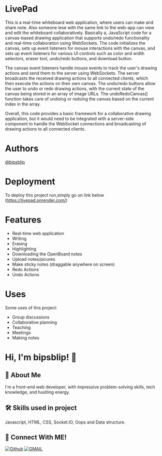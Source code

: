 # LivePad
This is a real-time whiteboard web application, where users can make and share note. Also someone lese with the same link to the web-app can view and edit the whiteboard collaboratively. Basically a, JavaScript code for a canvas-based drawing application that supports undo/redo functionality and real-time collaboration using WebSockets. The code initializes the canvas, sets up event listeners for mouse interactions with the canvas, and sets up event listeners for various UI controls such as color and width selectors, eraser tool, undo/redo buttons, and download button.

The canvas event listeners handle mouse events to track the user's drawing actions and send them to the server using WebSockets. The server broadcasts the received drawing actions to all connected clients, which then execute the actions on their own canvas. The undo/redo buttons allow the user to undo or redo drawing actions, with the current state of the canvas being stored in an array of image URLs. The undoRedoCanvas() function takes care of undoing or redoing the canvas based on the current index in the array.

Overall, this code provides a basic framework for a collaborative drawing application, but it would need to be integrated with a server-side component to handle the WebSocket connections and broadcasting of drawing actions to all connected clients.

# Authors

 [@bipsblip](https://github.com/bipsblip)


# Deployment

To deploy this project run,simply go on link below
(https://livepad.onrender.com/)



# Features

- Real-time web application
- Writing
- Erasing
- Highlighting
- Downloading the OpenBoard notes
- Upload notes/picures
- Make sticky notes (draggable anywhere on screen)
- Redo Actions
- Undo Actions


# Uses

Some uses of this project:

- Group discussions
- Collaborative planning
- Teaching
- Meetings
- Making notes


# Hi, I'm bipsblip! 👋

## 🚀 About Me
I'm a front-end web developer, with impressive problem-solving skills, tech knowledge, and hustling energy.

## 🛠 Skills used in project
Javascript, HTML, CSS, Socket.IO, Oops and Data structure.

## 🔗 Connect With ME!
[![Github](https://img.shields.io/badge/github-000?style=for-the-badge&logo=github&logoColor=)](https://github.com/bipsblip)
[![GMAIL](https://img.shields.io/badge/Gmail-ea4335?style=for-the-badge&logo=gmail&logoColor=white)](mailto:pratyushchand.work@gmail.com)
